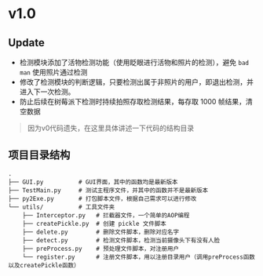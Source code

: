 # v1.0

## Update

- 检测模块添加了活物检测功能（使用眨眼进行活物和照片的检测），避免 `bad man` 使用照片通过检测
- 修改了检测模块的判断逻辑，只要检测出属于非照片的用户，即退出检测，并进入下一次检测。
- 防止后续在树莓派下检测时持续拍照存取检测结果，每存取 1000 帧结果，清空数据

> 因为v0代码遗失，在这里具体讲述一下代码的结构目录

## 项目目录结构
```
.
├── GUI.py          # GUI界面，其中的函数均是最新版本
├── TestMain.py     # 测试主程序文件，并其中的函数并不是最新版本
├── py2Exe.py       # 打包脚本文件，根据自己需求可以进行修改
└── utils/          # 工具文件夹
    ├── Interceptor.py   # 拦截器文件，一个简单的AOP编程
    ├── createPickle.py  # 创建 pickle 文件脚本
    ├── delete.py        # 删除文件脚本，删除对应名字
    ├── detect.py        # 检测文件脚本，检测当前摄像头下有没有人脸
    ├── preProcess.py    # 预处理文件脚本，对注册用户
    └── register.py      # 注册文件脚本，用以注册目录用户（调用preProcess函数以及createPickle函数）
```
